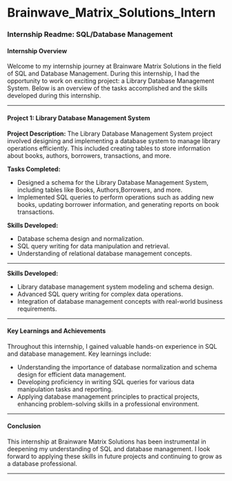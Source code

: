 # Brainwave_Matrix_Solutions_Intern
### Internship Readme: SQL/Database Management

#### Internship Overview

Welcome to my internship journey at Brainware Matrix Solutions in the field of SQL and Database Management. During this internship, I had the opportunity to work on  exciting project: a Library Database Management System. Below is an overview of the tasks accomplished and the skills developed during this internship.

---

#### Project 1: Library Database Management System

**Project Description:**
The Library Database Management System project involved designing and implementing a database system to manage library operations efficiently. This included creating tables to store information about books, authors, borrowers, transactions, and more.

**Tasks Completed:**
- Designed a schema for the Library Database Management System, including tables like Books, Authors,Borrowers, and more.
- Implemented SQL queries to perform operations such as adding new books, updating borrower information, and generating reports on book transactions.

**Skills Developed:**
- Database schema design and normalization.
- SQL query writing for data manipulation and retrieval.
- Understanding of relational database management concepts.

---

**Skills Developed:**
- Library database management system modeling and schema design.
- Advanced SQL query writing for complex data operations.
- Integration of database management concepts with real-world business requirements.

---

#### Key Learnings and Achievements

Throughout this internship, I gained valuable hands-on experience in SQL and database management. Key learnings include:
- Understanding the importance of database normalization and schema design for efficient data management.
- Developing proficiency in writing SQL queries for various data manipulation tasks and reporting.
- Applying database management principles to practical projects, enhancing problem-solving skills in a professional environment.

---

#### Conclusion

This internship at Brainware Matrix Solutions has been instrumental in deepening my understanding of SQL and database management. I look forward to applying these skills in future projects and continuing to grow as a database professional.

---

